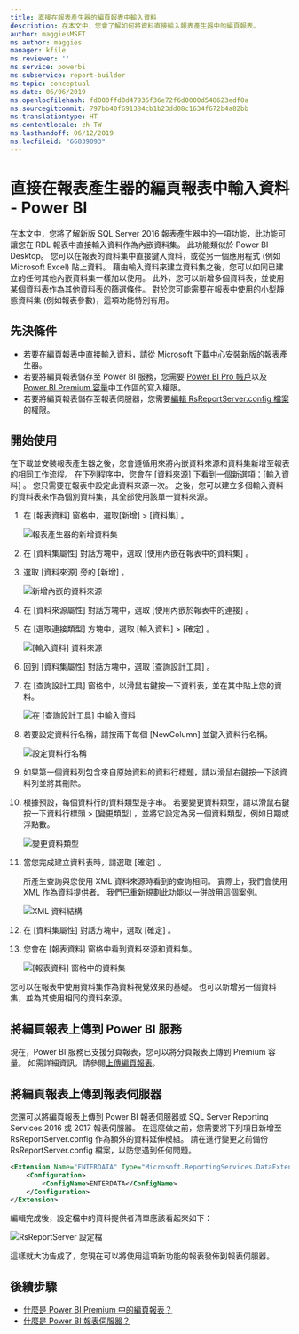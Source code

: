 ```yaml
---
title: 直接在報表產生器的編頁報表中輸入資料
description: 在本文中，您會了解如何將資料直接輸入報表產生器中的編頁報表。
author: maggiesMSFT
ms.author: maggies
manager: kfile
ms.reviewer: ''
ms.service: powerbi
ms.subservice: report-builder
ms.topic: conceptual
ms.date: 06/06/2019
ms.openlocfilehash: fd000ffd0d47935f36e72f6d0000d548623edf0a
ms.sourcegitcommit: 797bb40f691384cb1b23dd08c1634f672b4a82bb
ms.translationtype: HT
ms.contentlocale: zh-TW
ms.lasthandoff: 06/12/2019
ms.locfileid: "66839093"
---
```

# <a name="enter-data-directly-in-a-paginated-report-in-report-builder---power-bi"></a>直接在報表產生器的編頁報表中輸入資料 - Power BI

在本文中，您將了解新版 SQL Server 2016 報表產生器中的一項功能，此功能可讓您在 RDL 報表中直接輸入資料作為內嵌資料集。  此功能類似於 Power BI Desktop。 您可以在報表的資料集中直接鍵入資料，或從另一個應用程式 (例如 Microsoft Excel) 貼上資料。 藉由輸入資料來建立資料集之後，您可以如同已建立的任何其他內嵌資料集一樣加以使用。 此外，您可以新增多個資料表，並使用某個資料表作為其他資料表的篩選條件。 對於您可能需要在報表中使用的小型靜態資料集 (例如報表參數)，這項功能特別有用。
 
## <a name="prerequisites"></a>先決條件

- 若要在編頁報表中直接輸入資料，請[從 Microsoft 下載中心](https://www.microsoft.com/download/details.aspx?id=53613)安裝新版的報表產生器。 
- 若要將編頁報表儲存至 Power BI 服務，您需要 [Power BI Pro 帳戶](service-self-service-signup-for-power-bi.md)以及 [Power BI Premium 容量](service-premium-what-is.md)中工作區的寫入權限。
- 若要將編頁報表儲存至報表伺服器，您需要[編輯 RsReportServer.config 檔案](#upload-the-paginated-report-to-a-report-server)的權限。

## <a name="get-started"></a>開始使用

在下載並安裝報表產生器之後，您會遵循用來將內嵌資料來源和資料集新增至報表的相同工作流程。 在下列程序中，您會在 [資料來源]  下看到一個新選項：[輸入資料]  。  您只需要在報表中設定此資料來源一次。 之後，您可以建立多個輸入資料的資料表來作為個別資料集，其全部使用該單一資料來源。

1. 在 [報表資料]  窗格中，選取[新增]   > [資料集]  。

    ![報表產生器的新增資料集](media/paginated-reports-enter-data/paginated-new-dataset.png)

1. 在 [資料集屬性]  對話方塊中，選取 [使用內嵌在報表中的資料集]  。

1. 選取 [資料來源]  旁的 [新增]  。

    ![新增內嵌的資料來源](media/paginated-reports-enter-data/paginated-new-data-source.png)

1. 在 [資料來源屬性]  對話方塊中，選取 [使用內嵌於報表中的連接]  。
2. 在 [選取連接類型]  方塊中，選取 [輸入資料]   > [確定]  。

    ![[輸入資料] 資料來源](media/paginated-reports-enter-data/paginated-data-source-properties-enter-data.png)

1. 回到 [資料集屬性]  對話方塊中，選取 [查詢設計工具]  。
2. 在 [查詢設計工具]  窗格中，以滑鼠右鍵按一下資料表，並在其中貼上您的資料。

    ![在 [查詢設計工具] 中輸入資料](media/paginated-reports-enter-data/paginated-enter-data.png)

1. 若要設定資料行名稱，請按兩下每個 [NewColumn]  並鍵入資料行名稱。

    ![設定資料行名稱](media/paginated-reports-enter-data/paginated-column-name.png)

1. 如果第一個資料列包含來自原始資料的資料行標題，請以滑鼠右鍵按一下該資料列並將其刪除。
    
9. 根據預設，每個資料行的資料類型是字串。 若要變更資料類型，請以滑鼠右鍵按一下資料行標頭 > [變更類型]  ，並將它設定為另一個資料類型，例如日期或浮點數。

    ![變更資料類型](media/paginated-reports-enter-data/paginated-data-type.png)

1. 當您完成建立資料表時，請選取 [確定]  。  

    所產生查詢與您使用 XML 資料來源時看到的查詢相同。 實際上，我們會使用 XML 作為資料提供者。  我們已重新規劃此功能以一併啟用這個案例。

    ![XML 資料結構](media/paginated-reports-enter-data/paginated-xml-data.png)

12. 在 [資料集屬性]  對話方塊中，選取 [確定]  。

13. 您會在 [報表資料]  窗格中看到資料來源和資料集。

    ![[報表資料] 窗格中的資料集](media/paginated-reports-enter-data/paginated-report-data-pane.png)

您可以在報表中使用資料集作為資料視覺效果的基礎。 也可以新增另一個資料集，並為其使用相同的資料來源。

## <a name="upload-the-paginated-report-to-the-power-bi-service"></a>將編頁報表上傳到 Power BI 服務

現在，Power BI 服務已支援分頁報表，您可以將分頁報表上傳到 Premium 容量。 如需詳細資訊，請參閱[上傳編頁報表](paginated-reports-save-to-power-bi-service.md#upload-a-paginated-report)。

## <a name="upload-the-paginated-report-to-a-report-server"></a>將編頁報表上傳到報表伺服器

您還可以將編頁報表上傳到 Power BI 報表伺服器或 SQL Server Reporting Services 2016 或 2017 報表伺服器。 在這麼做之前，您需要將下列項目新增至 RsReportServer.config 作為額外的資料延伸模組。 請在進行變更之前備份 RsReportServer.config 檔案，以防您遇到任何問題。

```xml
<Extension Name="ENTERDATA" Type="Microsoft.ReportingServices.DataExtensions.XmlDPConnection,Microsoft.ReportingServices.DataExtensions">
    <Configuration>
        <ConfigName>ENTERDATA</ConfigName>
    </Configuration>
</Extension>
```

編輯完成後，設定檔中的資料提供者清單應該看起來如下：

![RsReportServer 設定檔](media/paginated-reports-enter-data/paginated-rsreportserver-config-file.png)

這樣就大功告成了，您現在可以將使用這項新功能的報表發佈到報表伺服器。

## <a name="next-steps"></a>後續步驟

- [什麼是 Power BI Premium 中的編頁報表？](paginated-reports-report-builder-power-bi.md)
- [什麼是 Power BI 報表伺服器？](report-server/get-started.md)
